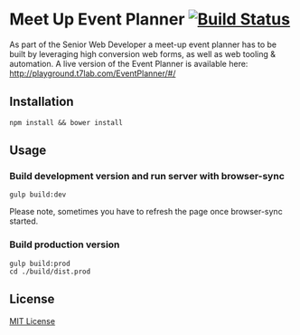 # Meet Up Event Planner [![Build Status](https://travis-ci.org/philtim/MeetUp-EventPlanner.svg?branch=master)](https://travis-ci.org/philtim/MeetUp-EventPlanner)
As part of the Senior Web Developer a meet-up event planner has to be built by
leveraging high conversion web forms, as well as web tooling & automation. A live version of the Event Planner is available here: http://playground.t7lab.com/EventPlanner/#/



## Installation

```shell
npm install && bower install
```

## Usage

### Build development version and run server with browser-sync
```shell
gulp build:dev
```
Please note, sometimes you have to refresh the page once browser-sync started.

### Build production version 
```shell
gulp build:prod
cd ./build/dist.prod
```
## License

[MIT License](http://en.wikipedia.org/wiki/MIT_License)

